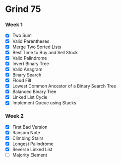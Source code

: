 # Grind 75
### Week 1
- [x] Two Sum
- [x] Valid Parentheses
- [x] Merge Two Sorted Lists
- [x] Best Time to Buy and Sell Stock
- [x] Valid Palindrome
- [x] Invert Binary Tree
- [x] Valid Anagram
- [x] Binary Search
- [x] Flood Fill
- [x] Lowest Common Ancestor of a Binary Search Tree
- [x] Balanced Binary Tree
- [x] Linked List Cycle
- [x] Implement Queue using Stacks
### Week 2
- [x] First Bad Version
- [x] Ransom Note
- [x] Climbing Stairs
- [x] Longest Palindrome
- [x] Reverse Linked List
- [ ] Majority Element
